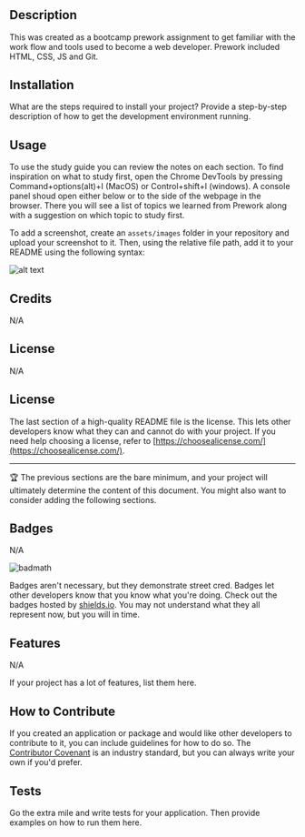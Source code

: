 # <prework-study-guide Webpage>

## Description

This was created as a bootcamp prework assignment to get familiar with the work flow and tools used to become a web developer. Prework included HTML, CSS, JS and Git.


## Installation

What are the steps required to install your project? Provide a step-by-step description of how to get the development environment running.

## Usage

To use the study guide you can review the notes on each section. To find inspiration on what to study first, open the Chrome DevTools by pressing Command+options(alt)+I (MacOS) or Control+shift+I (windows). A console panel shoud open either below or to the side of the webpage in the browser. There you will see a list of topics we learned from Prework along with a suggestion on which topic to study first. 

To add a screenshot, create an `assets/images` folder in your repository and upload your screenshot to it. Then, using the relative file path, add it to your README using the following syntax:

![alt text](assets/images/screenshot.png)

## Credits

N/A

## License

N/A

## License

The last section of a high-quality README file is the license. This lets other developers know what they can and cannot do with your project. If you need help choosing a license, refer to [https://choosealicense.com/](https://choosealicense.com/).

---

🏆 The previous sections are the bare minimum, and your project will ultimately determine the content of this document. You might also want to consider adding the following sections.

## Badges
N/A

![badmath](https://img.shields.io/github/languages/top/nielsenjared/badmath)

Badges aren't necessary, but they demonstrate street cred. Badges let other developers know that you know what you're doing. Check out the badges hosted by [shields.io](https://shields.io/). You may not understand what they all represent now, but you will in time.

## Features
N/A

If your project has a lot of features, list them here.

## How to Contribute

If you created an application or package and would like other developers to contribute to it, you can include guidelines for how to do so. The [Contributor Covenant](https://www.contributor-covenant.org/) is an industry standard, but you can always write your own if you'd prefer.

## Tests

Go the extra mile and write tests for your application. Then provide examples on how to run them here.

